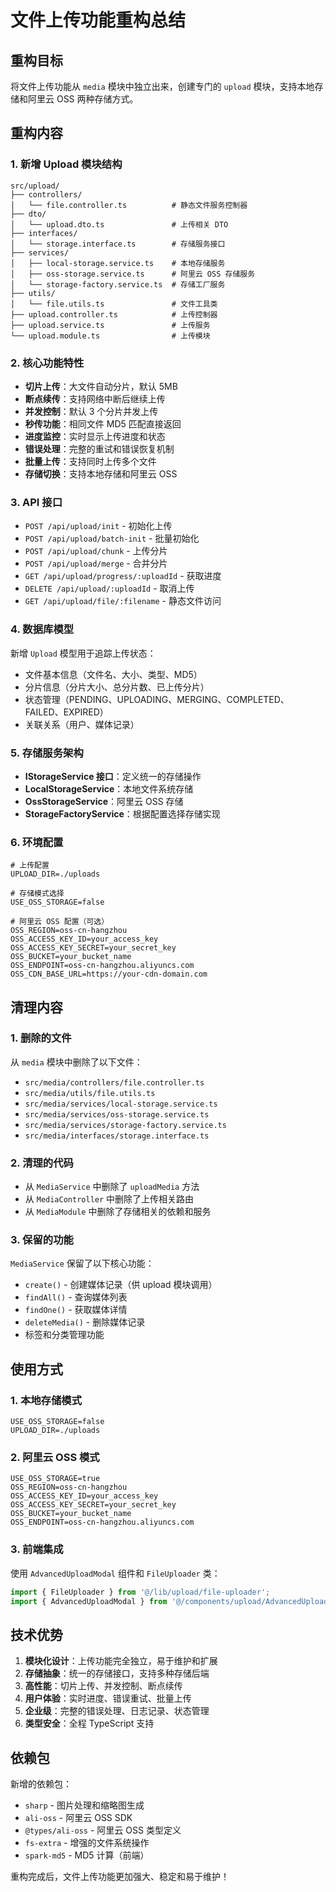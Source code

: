 # 文件上传功能重构总结

## 重构目标
将文件上传功能从 `media` 模块中独立出来，创建专门的 `upload` 模块，支持本地存储和阿里云 OSS 两种存储方式。

## 重构内容

### 1. 新增 Upload 模块结构
```
src/upload/
├── controllers/
│   └── file.controller.ts          # 静态文件服务控制器
├── dto/
│   └── upload.dto.ts               # 上传相关 DTO
├── interfaces/
│   └── storage.interface.ts        # 存储服务接口
├── services/
│   ├── local-storage.service.ts    # 本地存储服务
│   ├── oss-storage.service.ts      # 阿里云 OSS 存储服务
│   └── storage-factory.service.ts  # 存储工厂服务
├── utils/
│   └── file.utils.ts               # 文件工具类
├── upload.controller.ts            # 上传控制器
├── upload.service.ts               # 上传服务
└── upload.module.ts                # 上传模块
```

### 2. 核心功能特性
- **切片上传**：大文件自动分片，默认 5MB
- **断点续传**：支持网络中断后继续上传
- **并发控制**：默认 3 个分片并发上传
- **秒传功能**：相同文件 MD5 匹配直接返回
- **进度监控**：实时显示上传进度和状态
- **错误处理**：完整的重试和错误恢复机制
- **批量上传**：支持同时上传多个文件
- **存储切换**：支持本地存储和阿里云 OSS

### 3. API 接口
- `POST /api/upload/init` - 初始化上传
- `POST /api/upload/batch-init` - 批量初始化
- `POST /api/upload/chunk` - 上传分片
- `POST /api/upload/merge` - 合并分片
- `GET /api/upload/progress/:uploadId` - 获取进度
- `DELETE /api/upload/:uploadId` - 取消上传
- `GET /api/upload/file/:filename` - 静态文件访问

### 4. 数据库模型
新增 `Upload` 模型用于追踪上传状态：
- 文件基本信息（文件名、大小、类型、MD5）
- 分片信息（分片大小、总分片数、已上传分片）
- 状态管理（PENDING、UPLOADING、MERGING、COMPLETED、FAILED、EXPIRED）
- 关联关系（用户、媒体记录）

### 5. 存储服务架构
- **IStorageService 接口**：定义统一的存储操作
- **LocalStorageService**：本地文件系统存储
- **OssStorageService**：阿里云 OSS 存储
- **StorageFactoryService**：根据配置选择存储实现

### 6. 环境配置
```env
# 上传配置
UPLOAD_DIR=./uploads

# 存储模式选择
USE_OSS_STORAGE=false

# 阿里云 OSS 配置（可选）
OSS_REGION=oss-cn-hangzhou
OSS_ACCESS_KEY_ID=your_access_key
OSS_ACCESS_KEY_SECRET=your_secret_key
OSS_BUCKET=your_bucket_name
OSS_ENDPOINT=oss-cn-hangzhou.aliyuncs.com
OSS_CDN_BASE_URL=https://your-cdn-domain.com
```

## 清理内容

### 1. 删除的文件
从 `media` 模块中删除了以下文件：
- `src/media/controllers/file.controller.ts`
- `src/media/utils/file.utils.ts`
- `src/media/services/local-storage.service.ts`
- `src/media/services/oss-storage.service.ts`
- `src/media/services/storage-factory.service.ts`
- `src/media/interfaces/storage.interface.ts`

### 2. 清理的代码
- 从 `MediaService` 中删除了 `uploadMedia` 方法
- 从 `MediaController` 中删除了上传相关路由
- 从 `MediaModule` 中删除了存储相关的依赖和服务

### 3. 保留的功能
`MediaService` 保留了以下核心功能：
- `create()` - 创建媒体记录（供 upload 模块调用）
- `findAll()` - 查询媒体列表
- `findOne()` - 获取媒体详情
- `deleteMedia()` - 删除媒体记录
- 标签和分类管理功能

## 使用方式

### 1. 本地存储模式
```env
USE_OSS_STORAGE=false
UPLOAD_DIR=./uploads
```

### 2. 阿里云 OSS 模式
```env
USE_OSS_STORAGE=true
OSS_REGION=oss-cn-hangzhou
OSS_ACCESS_KEY_ID=your_access_key
OSS_ACCESS_KEY_SECRET=your_secret_key
OSS_BUCKET=your_bucket_name
OSS_ENDPOINT=oss-cn-hangzhou.aliyuncs.com
```

### 3. 前端集成
使用 `AdvancedUploadModal` 组件和 `FileUploader` 类：
```typescript
import { FileUploader } from '@/lib/upload/file-uploader';
import { AdvancedUploadModal } from '@/components/upload/AdvancedUploadModal';
```

## 技术优势

1. **模块化设计**：上传功能完全独立，易于维护和扩展
2. **存储抽象**：统一的存储接口，支持多种存储后端
3. **高性能**：切片上传、并发控制、断点续传
4. **用户体验**：实时进度、错误重试、批量上传
5. **企业级**：完整的错误处理、日志记录、状态管理
6. **类型安全**：全程 TypeScript 支持

## 依赖包
新增的依赖包：
- `sharp` - 图片处理和缩略图生成
- `ali-oss` - 阿里云 OSS SDK
- `@types/ali-oss` - 阿里云 OSS 类型定义
- `fs-extra` - 增强的文件系统操作
- `spark-md5` - MD5 计算（前端）

重构完成后，文件上传功能更加强大、稳定和易于维护！ 